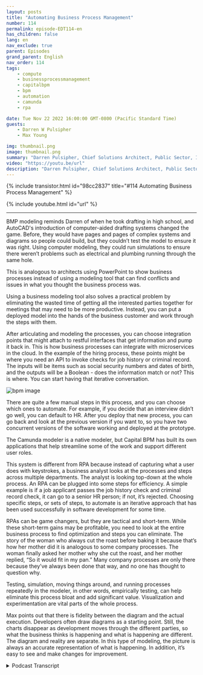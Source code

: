 ```yaml
---
layout: posts
title: "Automating Business Process Management"
number: 114
permalink: episode-EDT114-en
has_children: false
lang: en
nav_exclude: true
parent: Episodes
grand_parent: English
nav_order: 114
tags:
    - compute
    - businessprocessmanagement
    - capitalbpm
    - bpm
    - automation
    - camunda
    - rpa

date: Tue Nov 22 2022 16:00:00 GMT-0800 (Pacific Standard Time)
guests:
    - Darren W Pulsipher
    - Max Young

img: thumbnail.png
image: thumbnail.png
summary: "Darren Pulsipher, Chief Solutions Architect, Public Sector, Intel, and Max Young, CEO of Capital BPM, discuss operationalizing business process management with modeling programs."
video: "https://youtu.be/url"
description: "Darren Pulsipher, Chief Solutions Architect, Public Sector, Intel, and Max Young, CEO of Capital BPM, discuss operationalizing business process management with modeling programs."
---
```


<div>
{% include transistor.html id="98cc2837" title="#114 Automating Business Process Management" %}

{% include youtube.html id="url" %}
</div>

---

BMP modeling reminds Darren of when he took drafting in high school, and AutoCAD's introduction of computer-aided drafting systems changed the game.  Before, they would have pages and pages of complex systems and diagrams so people could build, but they couldn’t test the model to ensure it was right. Using computer modeling, they could run simulations to ensure there weren’t problems such as electrical and plumbing running through the same hole.

This is analogous to architects using PowerPoint to show business processes instead of using a modeling tool that can find conflicts and issues in what you thought the business process was.

Using a business modeling tool also solves a practical problem by eliminating the wasted time of getting all the interested parties together for meetings that may need to be more productive. Instead, you can put a deployed model into the hands of the business customer and work through the steps with them.

After articulating and modeling the processes, you can choose integration points that might attach to restful interfaces that get information and pump it back in. This is how business processes can integrate with microservices in the cloud. In the example of the hiring process, these points might be where you need an API to invoke checks for job history or criminal record. The inputs will be items such as social security numbers and dates of birth, and the outputs will be a Boolean - does the information match or not? This is where. You can start having that iterative conversation.

![bpm image](./bpm.png)

There are quite a few manual steps in this process, and you can choose which ones to automate. For example, if you decide that an interview didn’t go well, you can default to HR. After you deploy that new process, you can go back and look at the previous version if you want to, so you have two concurrent versions of the software working and deployed at the prototype.

The Camunda modeler is a native modeler, but Capital BPM has built its own applications that help streamline some of the work and support different user roles.

This system is different from RPA because instead of capturing what a user does with keystrokes, a business analyst looks at the processes and steps across multiple departments. The analyst is looking top-down at the whole process. An RPA can be plugged into some steps for efficiency. A simple example is if a job applicant passes the job history check and criminal record check, it can go to a senior HR person; if not, it’s rejected. Choosing specific steps, or sets of steps, to automate is an iterative approach that has been used successfully in software development for some time.

RPAs can be game changers, but they are tactical and short-term. While these short-term gains may be profitable, you need to look at the entire business process to find optimization and steps you can eliminate. The story of the woman who always cut the roast before baking it because that’s how her mother did it is analogous to some company processes. The woman finally asked her mother why she cut the roast, and her mother replied, “So it would fit in my pan.” Many company processes are only there because they’ve always been done that way, and no one has thought to question why.

Testing, simulation, moving things around, and running processes repeatedly in the modeler, in other words, empirically testing, can help eliminate this process bloat and add significant value. Visualization and experimentation are vital parts of the whole process.

Max points out that there is fidelity between the diagram and the actual execution. Developers often draw diagrams as a starting point. Still, the charts disappear as development moves through the different parties, so what the business thinks is happening and what is happening are different. The diagram and reality are separate.  In this type of modeling, the picture is always an accurate representation of what is happening. In addition, it’s easy to see and make changes for improvement. 



<details>
<summary> Podcast Transcript </summary>

<p></p>

</details>
